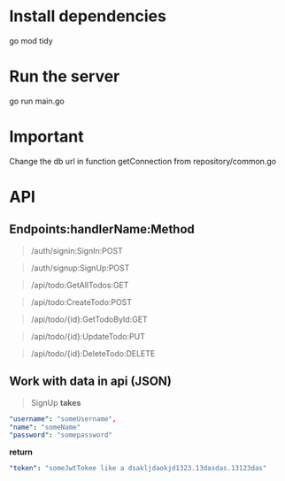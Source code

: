 # Install dependencies
go mod tidy

# Run the server
go run main.go

# Important

Change the db url in function getConnection from repository/common.go

# API

## Endpoints:handlerName:Method
> /auth/signin:SignIn:POST

> /auth/signup:SignUp:POST

> /api/todo:GetAllTodos:GET

> /api/todo:CreateTodo:POST

> /api/todo/{id}:GetTodoById:GET

> /api/todo/{id}:UpdateTodo:PUT

> /api/todo/{id}:DeleteTodo:DELETE

## Work with data in api (JSON)
>SignUp 
**takes**
```yaml
"username": "someUsername",
"name": "someName"
"password": "somepassword"
```
**return**
```yaml
"token": "someJwtTokee like a dsakljdaokjd1323.13dasdas.13123das"
```
